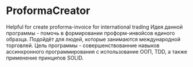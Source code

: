 # ProformaCreator
Helpful for create proforma-invoice for international trading
Идея данной программы - помочь в формировании проформ-инвойсов единого образца. Подойдёт для людей, которые занимаются международной торговлей.
Цель программы - совершенствованние навыков ассинхронного программирования с использование ООП, TDD, а также применение принципов SOLID.

